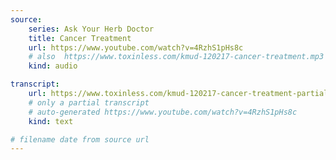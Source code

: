 ```yaml
---
source:
    series: Ask Your Herb Doctor
    title: Cancer Treatment
    url: https://www.youtube.com/watch?v=4RzhS1pHs8c
    # also  https://www.toxinless.com/kmud-120217-cancer-treatment.mp3
    kind: audio

transcript: 
    url: https://www.toxinless.com/kmud-120217-cancer-treatment-partial-transcript.doc
    # only a partial transcript
    # auto-generated https://www.youtube.com/watch?v=4RzhS1pHs8c
    kind: text

# filename date from source url
---
```

